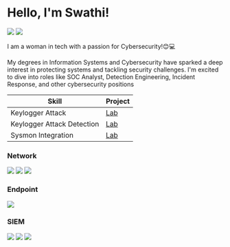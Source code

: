 # Hello, I'm Swathi!
<a href="https://www.linkedin.com/in/swathi-t-b821a4190/"><img src="https://img.shields.io/badge/-LinkedIn-0072b1?&style=for-the-badge&logo=linkedin&logoColor=white" /></a>
<a href="https://medium.com/@swathitadepalli"><img src="https://img.shields.io/badge/-Medium-12100E?&style=for-the-badge&logo=medium&logoColor=white" /></a>


I am a woman in tech with a passion for Cybersecurity!😊💻

My degrees in Information Systems and Cybersecurity have sparked a deep interest in protecting systems and tackling security challenges. I'm excited to dive into roles like SOC Analyst, Detection Engineering, Incident Response, and other cybersecurity positions


| Skill                                         | Project         |
|-----------------------------------------------|----------------------------|
| Keylogger Attack                              | <a href="https://medium.com/@swathitadepalli/administering-a-keylogger-attack-part-1-attack-adf67ddcef59"> Lab</a>|
| Keylogger Attack Detection                    | <a href="https://medium.com/@swathitadepalli/administering-a-keylogger-attack-part-2-detections-7121170ea949"> Lab</a>|
| Sysmon Integration                            | <a href="https://medium.com/@swathitadepalli/administering-a-keylogger-attack-part-2-detections-7121170ea949"> Lab</a>|


### Network
<div>
    <img src="https://img.shields.io/badge/-Wireshark-1679A7?&style=for-the-badge&logo=Wireshark&logoColor=white" />
    <img src="https://img.shields.io/badge/-Suricata-EF3B2D?&style=for-the-badge&logo=Suricata&logoColor=white" />
    <img src="https://img.shields.io/badge/-Zeek-777BB4?&style=for-the-badge&logo=Zeek&logoColor=white" />
</div>

### Endpoint
<div>
    <img src="https://img.shields.io/badge/-Microsoft_Defender_for_Endpoint-00A4EF?&style=for-the-badge&logo=Microsoft&logoColor=white" />
</div>

### SIEM
<div>
    <img src="https://img.shields.io/badge/-Microsoft_Sentinel-0078D4?&style=for-the-badge&logo=Microsoft&logoColor=white" />
    <img src="https://img.shields.io/badge/-Splunk-000000?&style=for-the-badge&logo=Splunk&logoColor=white" />
    <img src="https://img.shields.io/badge/-Elastic-005571?&style=for-the-badge&logo=Elastic&logoColor=white" />
</div>
